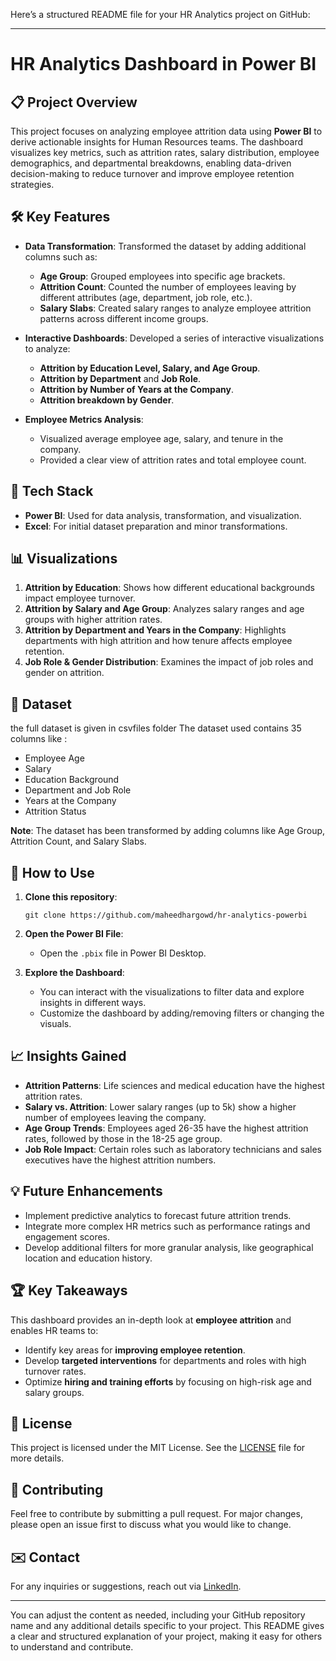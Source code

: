 Here’s a structured README file for your HR Analytics project on GitHub:

---

# HR Analytics Dashboard in Power BI

## 📋 Project Overview

This project focuses on analyzing employee attrition data using **Power BI** to derive actionable insights for Human Resources teams. The dashboard visualizes key metrics, such as attrition rates, salary distribution, employee demographics, and departmental breakdowns, enabling data-driven decision-making to reduce turnover and improve employee retention strategies.

## 🛠️ Key Features

- **Data Transformation**: Transformed the dataset by adding additional columns such as:
  - **Age Group**: Grouped employees into specific age brackets.
  - **Attrition Count**: Counted the number of employees leaving by different attributes (age, department, job role, etc.).
  - **Salary Slabs**: Created salary ranges to analyze employee attrition patterns across different income groups.
  
- **Interactive Dashboards**: Developed a series of interactive visualizations to analyze:
  - **Attrition by Education Level, Salary, and Age Group**.
  - **Attrition by Department** and **Job Role**.
  - **Attrition by Number of Years at the Company**.
  - **Attrition breakdown by Gender**.

- **Employee Metrics Analysis**:
  - Visualized average employee age, salary, and tenure in the company.
  - Provided a clear view of attrition rates and total employee count.

## 🚀 Tech Stack

- **Power BI**: Used for data analysis, transformation, and visualization.
- **Excel**: For initial dataset preparation and minor transformations.

## 📊 Visualizations

1. **Attrition by Education**: Shows how different educational backgrounds impact employee turnover.
2. **Attrition by Salary and Age Group**: Analyzes salary ranges and age groups with higher attrition rates.
3. **Attrition by Department and Years in the Company**: Highlights departments with high attrition and how tenure affects employee retention.
4. **Job Role & Gender Distribution**: Examines the impact of job roles and gender on attrition.

## 📂 Dataset
the full dataset is given in csvfiles folder
The dataset used contains 35 columns like :
- Employee Age
- Salary
- Education Background
- Department and Job Role
- Years at the Company
- Attrition Status

**Note**: The dataset has been transformed by adding columns like Age Group, Attrition Count, and Salary Slabs.

## 🧩 How to Use

1. **Clone this repository**:
   ```
   git clone https://github.com/maheedhargowd/hr-analytics-powerbi
   ```
2. **Open the Power BI File**:
   - Open the `.pbix` file in Power BI Desktop.
   
3. **Explore the Dashboard**:
   - You can interact with the visualizations to filter data and explore insights in different ways.
   - Customize the dashboard by adding/removing filters or changing the visuals.

## 📈 Insights Gained

- **Attrition Patterns**: Life sciences and medical education have the highest attrition rates.
- **Salary vs. Attrition**: Lower salary ranges (up to 5k) show a higher number of employees leaving the company.
- **Age Group Trends**: Employees aged 26-35 have the highest attrition rates, followed by those in the 18-25 age group.
- **Job Role Impact**: Certain roles such as laboratory technicians and sales executives have the highest attrition numbers.

## 💡 Future Enhancements

- Implement predictive analytics to forecast future attrition trends.
- Integrate more complex HR metrics such as performance ratings and engagement scores.
- Develop additional filters for more granular analysis, like geographical location and education history.

## 🏆 Key Takeaways

This dashboard provides an in-depth look at **employee attrition** and enables HR teams to:
- Identify key areas for **improving employee retention**.
- Develop **targeted interventions** for departments and roles with high turnover rates.
- Optimize **hiring and training efforts** by focusing on high-risk age and salary groups.

## 📄 License

This project is licensed under the MIT License. See the [LICENSE](LICENSE) file for more details.

## 🤝 Contributing

Feel free to contribute by submitting a pull request. For major changes, please open an issue first to discuss what you would like to change.

## ✉️ Contact

For any inquiries or suggestions, reach out via [LinkedIn](https://www.linkedin.com/in/maheedhargowd).

---

You can adjust the content as needed, including your GitHub repository name and any additional details specific to your project. This README gives a clear and structured explanation of your project, making it easy for others to understand and contribute.
